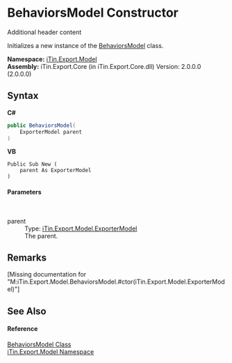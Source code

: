 # BehaviorsModel Constructor 
Additional header content 

Initializes a new instance of the <a href="T_iTin_Export_Model_BehaviorsModel">BehaviorsModel</a> class.

**Namespace:**&nbsp;<a href="N_iTin_Export_Model">iTin.Export.Model</a><br />**Assembly:**&nbsp;iTin.Export.Core (in iTin.Export.Core.dll) Version: 2.0.0.0 (2.0.0.0)

## Syntax

**C#**<br />
``` C#
public BehaviorsModel(
	ExporterModel parent
)
```

**VB**<br />
``` VB
Public Sub New ( 
	parent As ExporterModel
)
```


#### Parameters
&nbsp;<dl><dt>parent</dt><dd>Type: <a href="T_iTin_Export_Model_ExporterModel">iTin.Export.Model.ExporterModel</a><br />The parent.</dd></dl>

## Remarks
\[Missing <remarks> documentation for "M:iTin.Export.Model.BehaviorsModel.#ctor(iTin.Export.Model.ExporterModel)"\]

## See Also


#### Reference
<a href="T_iTin_Export_Model_BehaviorsModel">BehaviorsModel Class</a><br /><a href="N_iTin_Export_Model">iTin.Export.Model Namespace</a><br />